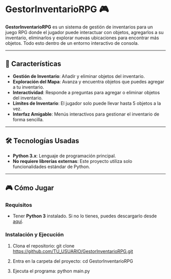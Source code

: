 # GestorInventarioRPG 🎮

**GestorInventarioRPG** es un sistema de gestión de inventarios para un juego RPG donde el jugador puede interactuar con objetos, agregarlos a su inventario, eliminarlos y explorar nuevas ubicaciones para encontrar más objetos. Todo esto dentro de un entorno interactivo de consola.

---

## 🚀 Características

- **Gestión de Inventario**: Añadir y eliminar objetos del inventario.
- **Exploración del Mapa**: Avanza y encuentra objetos que puedes agregar a tu inventario.
- **Interactividad**: Responde a preguntas para agregar o eliminar objetos del inventario.
- **Límites de Inventario**: El jugador solo puede llevar hasta 5 objetos a la vez.
- **Interfaz Amigable**: Menús interactivos para gestionar el inventario de forma sencilla.

---

## 🛠️ Tecnologías Usadas

- **Python 3.x**: Lenguaje de programación principal.
- **No requiere librerías externas**: Este proyecto utiliza solo funcionalidades estándar de Python.

---

## 🎮 Cómo Jugar

### Requisitos

- Tener **Python 3** instalado. Si no lo tienes, puedes descargarlo desde [aquí](https://www.python.org/downloads/).

### Instalación y Ejecución

1. Clona el repositorio:
    git clone https://github.com/TU_USUARIO/GestorInventarioRPG.git
   
2. Entra en la carpeta del proyecto:
    cd GestorInventarioRPG

3. Ejecuta el programa:
    python main.py


